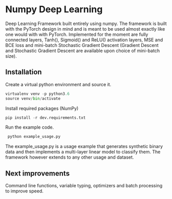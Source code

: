 # Numpy Deep Learning

Deep Learning Framework built entirely using numpy. The framework is built with the PyTorch design in mind and is 
meant to be used almost exactly like one would with with PyTorch. Implemented for the moment are fully connected
 layers, Tanh(), Sigmoid() and ReLU() activation layers, MSE and BCE loss and mini-batch Stochastic Gradient Descent 
 (Gradient Descent and Stochastic Gradient Descent are available upon choice of mini-batch size).
 
## Installation

Create a virtual python environment and source it.

```python
virtualenv venv -p python3.6
source venv/bin/activate
```

Install required packages (NumPy)

```python
pip install -r dev.requirements.txt
```

Run the example code.

```python
 python example_usage.py       
```

The example_usage.py is a usage example that generates synthetic binary data and then implements a multi-layer 
linear model to classify them. The framework however extends to any other usage and dataset.

## Next improvements

Command line functions, variable typing, optimizers and batch 
processing to improve speed.


